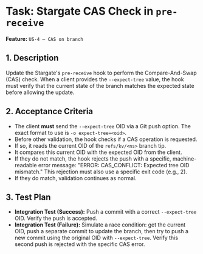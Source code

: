 # Task: Stargate CAS Check in `pre-receive`

**Feature:** `US-4 — CAS on branch`

## 1. Description

Update the Stargate's `pre-receive` hook to perform the Compare-And-Swap (CAS) check. When a client provides the `--expect-tree` value, the hook must verify that the current state of the branch matches the expected state before allowing the update.

## 2. Acceptance Criteria

- The client **must** send the `--expect-tree` OID via a Git push option. The exact format to use is `-o expect-tree=<oid>`.
- Before other validation, the hook checks if a CAS operation is requested.
- If so, it reads the current OID of the `refs/kv/<ns>` branch tip.
- It compares this current OID with the expected OID from the client.
- If they do not match, the hook rejects the push with a specific, machine-readable error message: "ERROR: CAS_CONFLICT: Expected tree OID mismatch." This rejection must also use a specific exit code (e.g., 2).
- If they do match, validation continues as normal.

## 3. Test Plan

- **Integration Test (Success):** Push a commit with a correct `--expect-tree` OID. Verify the push is accepted.
- **Integration Test (Failure):** Simulate a race condition: get the current OID, push a separate commit to update the branch, then try to push a new commit using the original OID with `--expect-tree`. Verify this second push is rejected with the specific CAS error.
